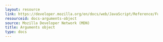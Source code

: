 ```yaml
---
layout: resource
link: https://developer.mozilla.org/en/docs/web/JavaScript/Reference/Functions/arguments
resourceid: docs-arguments-object
source: Mozilla Developer Network (MDN)
title: Arguments object
type: docs
---
```



